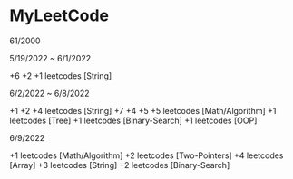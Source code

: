 # MyLeetCode
61/2000

5/19/2022 ~ 6/1/2022

+6 +2 +1 leetcodes [String]

6/2/2022 ~ 6/8/2022

+1 +2 +4 leetcodes [String]
+7 +4 +5 +5 leetcodes [Math/Algorithm]
+1 leetcodes [Tree]
+1 leetcodes [Binary-Search]
+1 leetcodes [OOP]

6/9/2022

+1 leetcodes [Math/Algorithm]
+2 leetcodes [Two-Pointers]
+4 leetcodes [Array]
+3 leetcodes [String]
+2 leetcodes [Binary-Search]
